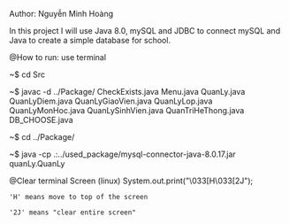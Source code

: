 Author: Nguyễn Minh Hoàng

In this project I will use Java 8.0, mySQL and JDBC to connect mySQL and Java to create a simple database for school.

@How to run: use terminal

~$ cd Src

~$ javac -d ../Package/ CheckExists.java Menu.java QuanLy.java QuanLyDiem.java QuanLyGiaoVien.java QuanLyLop.java QuanLyMonHoc.java QuanLySinhVien.java QuanTriHeThong.java DB_CHOOSE.java

~$ cd ../Package/

~$ java -cp .:../used_package/mysql-connector-java-8.0.17.jar quanLy.QuanLy



@Clear terminal Screen (linux)
System.out.print("\033[H\033[2J");

    'H' means move to top of the screen

    '2J' means "clear entire screen"
